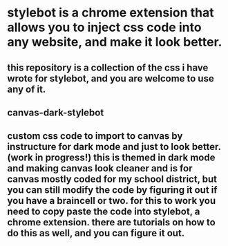 # stylebot is a chrome extension that allows you to inject css code into any website, and make it look better.
this repository is a collection of the css i have wrote for stylebot, and you are welcome to use any of it.
--------------------
canvas-dark-stylebot
--------------------
custom css code to import to canvas by instructure for dark mode and just to look better. (work in progress!)
this is themed in dark mode and making canvas look cleaner and is for canvas mostly coded for my school district, but you can still modify the code by figuring it out if you have a braincell or two.
for this to work you need to copy paste the code into stylebot, a chrome extension. there are tutorials on how to do this as well, and you can figure it out.
--------------------
